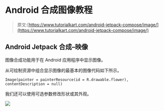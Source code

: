 # Android 合成图像教程

> 原文:[https://www.tutorialkart.com/android-jetpack-compose/image/](https://www.tutorialkart.com/android-jetpack-compose/image/)

## Android Jetpack 合成–映像

图像合成功能用于在 Android 应用程序中显示图像。

从可绘制资源中组合显示图像的最基本的图像代码如下所示。

```
Image(painter = painterResource(id = R.drawable.flower), contentDescription = null)
```

我们还可以使用可选参数修改形状或其外观。

[![](../Images/925da31b32d6bc3827932f6c8afb11bb.png)](https://www.tutorialkart.com/)